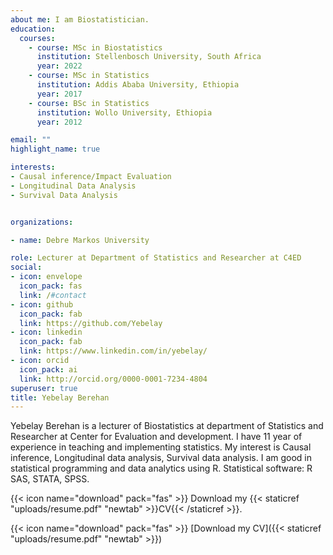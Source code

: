 ```yaml
---
about me: I am Biostatistician.
education:
  courses:
    - course: MSc in Biostatistics
      institution: Stellenbosch University, South Africa
      year: 2022
    - course: MSc in Statistics
      institution: Addis Ababa University, Ethiopia
      year: 2017
    - course: BSc in Statistics
      institution: Wollo University, Ethiopia
      year: 2012

email: ""
highlight_name: true

interests:
- Causal inference/Impact Evaluation
- Longitudinal Data Analysis
- Survival Data Analysis


organizations:

- name: Debre Markos University

role: Lecturer at Department of Statistics and Researcher at C4ED
social:
- icon: envelope
  icon_pack: fas
  link: /#contact
- icon: github
  icon_pack: fab
  link: https://github.com/Yebelay
- icon: linkedin
  icon_pack: fab
  link: https://www.linkedin.com/in/yebelay/
- icon: orcid
  icon_pack: ai
  link: http://orcid.org/0000-0001-7234-4804 
superuser: true
title: Yebelay Berehan
---
```


Yebelay Berehan is a lecturer of Biostatistics at department of Statistics and Researcher at Center for Evaluation and development. I have 11 year of experience in teaching and implementing statistics. My interest is Causal inference, Longitudinal data analysis, Survival data analysis. I am good in statistical programming and data analytics using R.  Statistical software: R SAS, STATA, SPSS. 


{{< icon name="download" pack="fas" >}} Download my {{< staticref "uploads/resume.pdf" "newtab" >}}CV{{< /staticref >}}.

{{< icon name="download" pack="fas" >}} [Download my CV]({{< staticref "uploads/resume.pdf" "newtab" >}}) 
